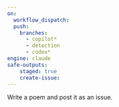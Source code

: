 ```yaml
---
on: 
  workflow_dispatch:
  push:
    branches:
      - copilot*
      - detection
      - codex*
engine: claude
safe-outputs:
    staged: true
    create-issue:
---
```

Write a poem and post it as an issue.
